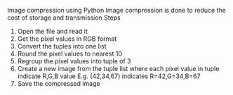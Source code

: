 Image compression using Python
Image compression is done to reduce the cost of storage and transmission
Steps
1. Open the file and read it
2. Get the pixel values in RGB format
3. Convert the tuples into one list
4. Round the pixel values to nearest 10
5. Regroup the pixel values into tuple of 3
6. Create a new image from the tuple list where each pixel value in tuple indicate R,G,B value
   E.g. (42,34,67) indicates R=42,G=34,B=67
7. Save the compressed image
